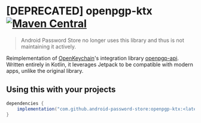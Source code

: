 # [DEPRECATED] openpgp-ktx [![Maven Central](https://img.shields.io/maven-central/v/com.github.android-password-store/openpgp-ktx.svg?label=Maven%20Central)](https://search.maven.org/search?q=g:%22com.github.android-password-store%22%20AND%20a:%22openpgp-ktx%22)

> Android Password Store no longer uses this library and thus is not maintaining it actively.

Reimplementation of [OpenKeychain]'s integration library [openpgp-api]. Written entirely in Kotlin, it leverages Jetpack to be compatible with modern apps, unlike the original library.

## Using this with your projects

```gradle
dependencies {
    implementation("com.github.android-password-store:openpgp-ktx:<latest-version>")
}
```

[OpenKeychain]: https://github.com/open-keychain/open-keychain
[openpgp-api]: https://github.com/open-keychain/openpgp-api
